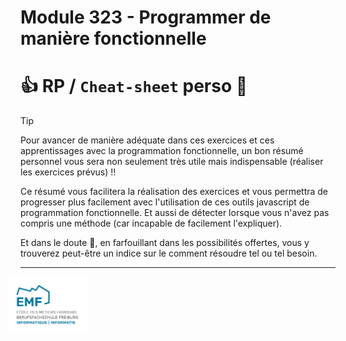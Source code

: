 <h1>Module 323 - Programmer de manière fonctionnelle</h1>

# 👍 RP / `Cheat-sheet` perso 🍒

>[!TIP]
>Pour avancer de manière adéquate dans ces exercices et ces apprentissages avec la programmation fonctionnelle, un bon résumé personnel vous sera non seulement très utile mais indispensable (réaliser les exercices prévus) !!
>
>Ce résumé vous facilitera la réalisation des exercices et vous permettra de progresser plus facilement avec l'utilisation de ces outils javascript de programmation fonctionnelle. Et aussi de détecter lorsque vous n'avez pas compris une méthode (car incapable de facilement l'expliquer).
>
>Et dans le doute 🤔, en farfouillant dans les possibilités offertes, vous y trouverez peut-être un indice sur le comment résoudre tel ou tel besoin.

---

<img src="res/EMF_logo_RVB_Info_long.png" width="25%" style="margin-left:-20px;">
